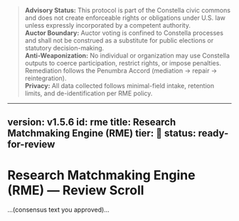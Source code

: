 > **Advisory Status:** This protocol is part of the Constella civic commons and does not create enforceable rights or obligations under U.S. law unless expressly incorporated by a competent authority.  
> **Auctor Boundary:** Auctor voting is confined to Constella processes and shall not be construed as a substitute for public elections or statutory decision-making.  
> **Anti-Weaponization:** No individual or organization may use Constella outputs to coerce participation, restrict rights, or impose penalties. Remediation follows the Penumbra Accord (mediation → repair → reintegration).  
> **Privacy:** All data collected follows minimal-field intake, retention limits, and de-identification per RME policy.

---

version: v1.5.6
id: rme
title: Research Matchmaking Engine (RME)
tier: 🧭
status: ready-for-review
---

# Research Matchmaking Engine (RME) — Review Scroll

…(consensus text you approved)…
